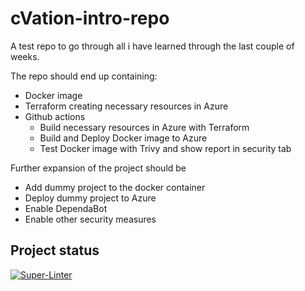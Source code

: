 # cVation-intro-repo

A test repo to go through all i have learned through the last couple of weeks.

The repo should end up containing:

- Docker image
- Terraform creating necessary resources in Azure
- Github actions
  - Build necessary resources in Azure with Terraform
  - Build and Deploy Docker image to Azure
  - Test Docker image with Trivy and show report in security tab

Further expansion of the project should be

- Add dummy project to the docker container
- Deploy dummy project to Azure
- Enable DependaBot
- Enable other security measures

## Project status

[![Super-Linter](https://github.com/Tha-cVation/cvation-intro-repo/actions/workflows/check-linting.yml/badge.svg)](https://github.com/marketplace/actions/super-linter)

